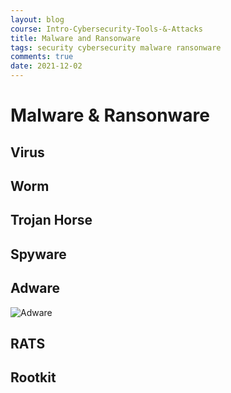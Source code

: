 ```yaml
---
layout: blog
course: Intro-Cybersecurity-Tools-&-Attacks
title: Malware and Ransonware
tags: security cybersecurity malware ransonware
comments: true
date: 2021-12-02
---
```


# Malware & Ransonware

## Virus

## Worm

## Trojan Horse

## Spyware

## Adware
![Adware](https://user-images.githubusercontent.com/55634814/144538363-37ad4082-e2b1-4597-a4d5-faeed4a5a7e5.png)

## RATS

## Rootkit
